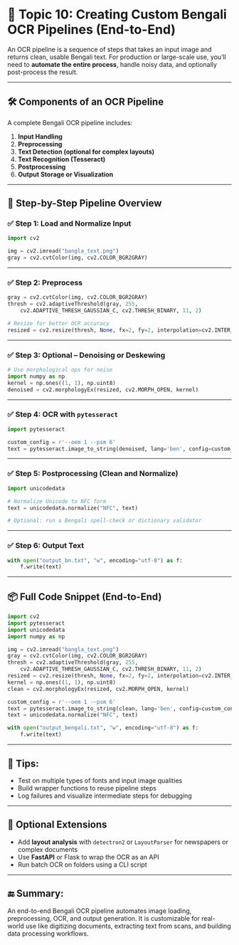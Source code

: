 # 📘 Topic 10: Creating Custom Bengali OCR Pipelines (End-to-End)

An OCR pipeline is a sequence of steps that takes an input image and returns clean, usable Bengali text. For production or large-scale use, you’ll need to **automate the entire process**, handle noisy data, and optionally post-process the result.

---

## 🛠️ Components of an OCR Pipeline

A complete Bengali OCR pipeline includes:

1. **Input Handling**
2. **Preprocessing**
3. **Text Detection (optional for complex layouts)**
4. **Text Recognition (Tesseract)**
5. **Postprocessing**
6. **Output Storage or Visualization**

---

## 🔄 Step-by-Step Pipeline Overview

### ✅ Step 1: Load and Normalize Input

```python
import cv2

img = cv2.imread("bangla_text.png")
gray = cv2.cvtColor(img, cv2.COLOR_BGR2GRAY)
```

---

### ✅ Step 2: Preprocess

```python
gray = cv2.cvtColor(img, cv2.COLOR_BGR2GRAY)
thresh = cv2.adaptiveThreshold(gray, 255,
    cv2.ADAPTIVE_THRESH_GAUSSIAN_C, cv2.THRESH_BINARY, 11, 2)

# Resize for better OCR accuracy
resized = cv2.resize(thresh, None, fx=2, fy=2, interpolation=cv2.INTER_LINEAR)
```

---

### ✅ Step 3: Optional – Denoising or Deskewing

```python
# Use morphological ops for noise
import numpy as np
kernel = np.ones((1, 1), np.uint8)
denoised = cv2.morphologyEx(resized, cv2.MORPH_OPEN, kernel)
```

---

### ✅ Step 4: OCR with `pytesseract`

```python
import pytesseract

custom_config = r'--oem 1 --psm 6'
text = pytesseract.image_to_string(denoised, lang='ben', config=custom_config)
```

---

### ✅ Step 5: Postprocessing (Clean and Normalize)

```python
import unicodedata

# Normalize Unicode to NFC form
text = unicodedata.normalize("NFC", text)

# Optional: run a Bengali spell-check or dictionary validator
```

---

### ✅ Step 6: Output Text

```python
with open("output_bn.txt", "w", encoding="utf-8") as f:
    f.write(text)
```

---

## 📦 Full Code Snippet (End-to-End)

```python
import cv2
import pytesseract
import unicodedata
import numpy as np

img = cv2.imread("bangla_text.png")
gray = cv2.cvtColor(img, cv2.COLOR_BGR2GRAY)
thresh = cv2.adaptiveThreshold(gray, 255,
    cv2.ADAPTIVE_THRESH_GAUSSIAN_C, cv2.THRESH_BINARY, 11, 2)
resized = cv2.resize(thresh, None, fx=2, fy=2, interpolation=cv2.INTER_LINEAR)
kernel = np.ones((1, 1), np.uint8)
clean = cv2.morphologyEx(resized, cv2.MORPH_OPEN, kernel)

custom_config = r'--oem 1 --psm 6'
text = pytesseract.image_to_string(clean, lang='ben', config=custom_config)
text = unicodedata.normalize("NFC", text)

with open("output_bengali.txt", "w", encoding="utf-8") as f:
    f.write(text)
```

---

## 🧠 Tips:

* Test on multiple types of fonts and input image qualities
* Build wrapper functions to reuse pipeline steps
* Log failures and visualize intermediate steps for debugging

---

## 🧪 Optional Extensions

* Add **layout analysis** with `detectron2` or `LayoutParser` for newspapers or complex documents
* Use **FastAPI** or Flask to wrap the OCR as an API
* Run batch OCR on folders using a CLI script

---

## 🔚 Summary:

An end-to-end Bengali OCR pipeline automates image loading, preprocessing, OCR, and output generation. It is customizable for real-world use like digitizing documents, extracting text from scans, and building data processing workflows.
